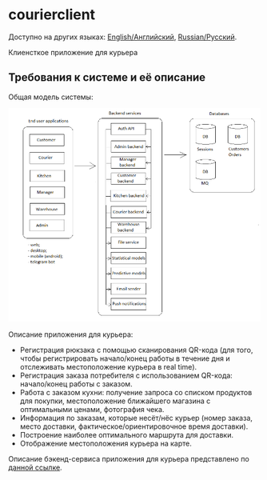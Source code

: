 # courierclient

Доступно на других языках: [English/Английский](courier.md), [Russian/Русский](courier.ru.md). 

Клиенсткое приложение для курьера 

## Требования к системе и её описание 

Общая модель системы: 

![system_overall](../img/system_overall.png)

Описание приложения для курьера: 
- Регистрация рюкзака с помощью сканирования QR-кода (для того, чтобы регистрировать начало/конец работы в течение дня и отслеживать местоположение курьера в real time).
- Регистрация заказа потребителя с использованием QR-кода: начало/конец работы с заказом.
- Работа с заказом кухни: получение запроса со списком продуктов для покупки, местоположение ближайшего магазина с оптимальными ценами, фотография чека.
- Информация по заказам, которые несёт/нёс курьер (номер заказа, место доставки, фактическое/ориентировочное время доставки).
- Построение наиболее оптимального маршрута для доставки.
- Отображение местоположения курьера на карте.

Описание бэкенд-сервиса приложения для курьера представлено по [данной ссылке](../backend/courierbackend.ru.md).
